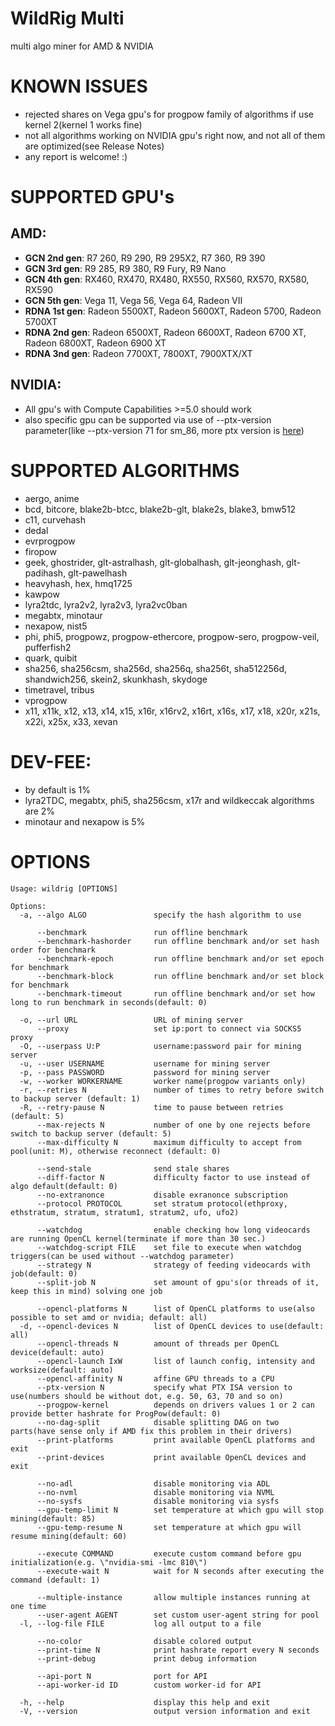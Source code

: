 # WildRig Multi
multi algo miner for AMD & NVIDIA

# KNOWN ISSUES
- rejected shares on Vega gpu's for progpow family of algorithms if use kernel 2(kernel 1 works fine)
- not all algorithms working on NVIDIA gpu's right now, and not all of them are optimized(see Release Notes)
- any report is welcome! :)

# SUPPORTED GPU's
## AMD:
- **GCN 2nd gen**: R7 260, R9 290, R9 295X2, R7 360, R9 390
- **GCN 3rd gen**: R9 285, R9 380, R9 Fury, R9 Nano
- **GCN 4th gen**: RX460, RX470, RX480, RX550, RX560, RX570, RX580, RX590
- **GCN 5th gen**: Vega 11, Vega 56, Vega 64, Radeon VII
- **RDNA 1st gen**: Radeon 5500XT, Radeon 5600XT, Radeon 5700, Radeon 5700XT
- **RDNA 2nd gen**: Radeon 6500XT, Radeon 6600XT, Radeon 6700 XT, Radeon 6800XT, Radeon 6900 XT
- **RDNA 3nd gen**: Radeon 7700XT, 7800XT, 7900XTX/XT

## NVIDIA:
- All gpu's with Compute Capabilities >=5.0 should work
- also specific gpu can be supported via use of --ptx-version parameter(like --ptx-version 71 for sm_86, more ptx version is [here](https://docs.nvidia.com/cuda/parallel-thread-execution/#release-notes))

# SUPPORTED ALGORITHMS
- aergo, anime
- bcd, bitcore, blake2b-btcc, blake2b-glt, blake2s, blake3, bmw512
- c11, curvehash
- dedal
- evrprogpow
- firopow
- geek, ghostrider, glt-astralhash, glt-globalhash, glt-jeonghash, glt-padihash, glt-pawelhash
- heavyhash, hex, hmq1725
- kawpow
- lyra2tdc, lyra2v2, lyra2v3, lyra2vc0ban
- megabtx, minotaur
- nexapow, nist5
- phi, phi5, progpowz, progpow-ethercore, progpow-sero, progpow-veil, pufferfish2
- quark, quibit
- sha256, sha256csm, sha256d, sha256q, sha256t, sha512256d, shandwich256, skein2, skunkhash, skydoge
- timetravel, tribus
- vprogpow
- x11, x11k, x12, x13, x14, x15, x16r, x16rv2, x16rt, x16s, x17, x18, x20r, x21s, x22i, x25x, x33, xevan

# DEV-FEE:
- by default is 1%
- lyra2TDC, megabtx, phi5, sha256csm, x17r and wildkeccak algorithms are 2%
- minotaur and nexapow is 5%

# OPTIONS
```
Usage: wildrig [OPTIONS]

Options:
  -a, --algo ALGO               specify the hash algorithm to use

      --benchmark               run offline benchmark
      --benchmark-hashorder     run offline benchmark and/or set hash order for benchmark
      --benchmark-epoch         run offline benchmark and/or set epoch for benchmark
      --benchmark-block         run offline benchmark and/or set block for benchmark
      --benchmark-timeout       run offline benchmark and/or set how long to run benchmark in seconds(default: 0)

  -o, --url URL                 URL of mining server
      --proxy                   set ip:port to connect via SOCKS5 proxy
  -O, --userpass U:P            username:password pair for mining server
  -u, --user USERNAME           username for mining server
  -p, --pass PASSWORD           password for mining server
  -w, --worker WORKERNAME       worker name(progpow variants only)
  -r, --retries N               number of times to retry before switch to backup server (default: 1)
  -R, --retry-pause N           time to pause between retries (default: 5)
      --max-rejects N           number of one by one rejects before switch to backup server (default: 5)
      --max-difficulty N        maximum difficulty to accept from pool(unit: M), otherwise reconnect (default: 0)

      --send-stale              send stale shares
      --diff-factor N           difficulty factor to use instead of algo default(default: 0)
      --no-extranonce           disable exranonce subscription
      --protocol PROTOCOL       set stratum protocol(ethproxy, ethstratum, stratum, stratum1, stratum2, ufo, ufo2)

      --watchdog                enable checking how long videocards are running OpenCL kernel(terminate if more than 30 sec.)
      --watchdog-script FILE    set file to execute when watchdog triggers(can be used without --watchdog parameter)
      --strategy N              strategy of feeding videocards with job(default: 0)
      --split-job N             set amount of gpu's(or threads of it, keep this in mind) solving one job

      --opencl-platforms N      list of OpenCL platforms to use(also possible to set amd or nvidia; default: all)
  -d, --opencl-devices N        list of OpenCL devices to use(default: all)
      --opencl-threads N        amount of threads per OpenCL device(default: auto)
      --opencl-launch IxW       list of launch config, intensity and worksize(default: auto)
      --opencl-affinity N       affine GPU threads to a CPU
      --ptx-version N           specify what PTX ISA version to use(numbers should be without dot, e.g. 50, 63, 70 and so on)
      --progpow-kernel          depends on drivers values 1 or 2 can provide better hashrate for ProgPow(default: 0)
      --no-dag-split            disable splitting DAG on two parts(have sense only if AMD fix this problem in their drivers)
      --print-platforms         print available OpenCL platforms and exit
      --print-devices           print available OpenCL devices and exit

      --no-adl                  disable monitoring via ADL
      --no-nvml                 disable monitoring via NVML
      --no-sysfs                disable monitoring via sysfs
      --gpu-temp-limit N        set temperature at which gpu will stop mining(default: 85)
      --gpu-temp-resume N       set temperature at which gpu will resume mining(default: 60)
      
      --execute COMMAND         execute custom command before gpu initialization(e.g. \"nvidia-smi -lmc 810\")
      --execute-wait N          wait for N seconds after executing the command (default: 1)

      --multiple-instance       allow multiple instances running at one time
      --user-agent AGENT        set custom user-agent string for pool
  -l, --log-file FILE           log all output to a file

      --no-color                disable colored output
      --print-time N            print hashrate report every N seconds
      --print-debug             print debug information

      --api-port N              port for API
      --api-worker-id ID        custom worker-id for API

  -h, --help                    display this help and exit
  -V, --version                 output version information and exit
```
